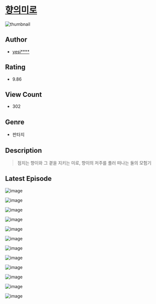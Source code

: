 # [향의미로](https://comic.naver.com/bestChallenge/list?titleId=810025)
![thumbnail](https://image-comic.pstatic.net/user_contents_data/challenge_comic/2023/05/23/300807/upload_3473175139275126585_480x623.jpeg)

## Author
- [yesi****](https://comic.naver.com/artistTitle?id=300807)

## Rating
- 9.86

## View Count
- 302

## Genre
- 판타지

## Description
> 점치는 향이와 그 곁을 지키는 미로, 향이의 저주를 풀러 떠나는 둘의 모험기


## Latest Episode
![image](https://image-comic.pstatic.net/user_contents_data/challenge_comic/2023/05/23/300807/upload_3703138009210238564.jpeg)

![image](https://image-comic.pstatic.net/user_contents_data/challenge_comic/2023/05/23/300807/upload_3703143296163537250.jpeg)

![image](https://image-comic.pstatic.net/user_contents_data/challenge_comic/2023/05/23/300807/upload_7147837561563931701.jpeg)

![image](https://image-comic.pstatic.net/user_contents_data/challenge_comic/2023/05/23/300807/upload_4134930506941937507.jpeg)

![image](https://image-comic.pstatic.net/user_contents_data/challenge_comic/2023/05/23/300807/upload_7075773155828316473.jpeg)

![image](https://image-comic.pstatic.net/user_contents_data/challenge_comic/2023/05/23/300807/upload_7149291112532948535.jpeg)

![image](https://image-comic.pstatic.net/user_contents_data/challenge_comic/2023/05/23/300807/upload_7233681742943828322.jpeg)

![image](https://image-comic.pstatic.net/user_contents_data/challenge_comic/2023/05/23/300807/upload_3919364452527715171.jpeg)

![image](https://image-comic.pstatic.net/user_contents_data/challenge_comic/2023/05/23/300807/upload_7365410919762125361.jpeg)

![image](https://image-comic.pstatic.net/user_contents_data/challenge_comic/2023/05/23/300807/upload_3702864210094809953.jpeg)

![image](https://image-comic.pstatic.net/user_contents_data/challenge_comic/2023/05/23/300807/upload_3833518982744400178.jpeg)

![image](https://image-comic.pstatic.net/user_contents_data/challenge_comic/2023/05/23/300807/upload_3832622876509548902.jpeg)
